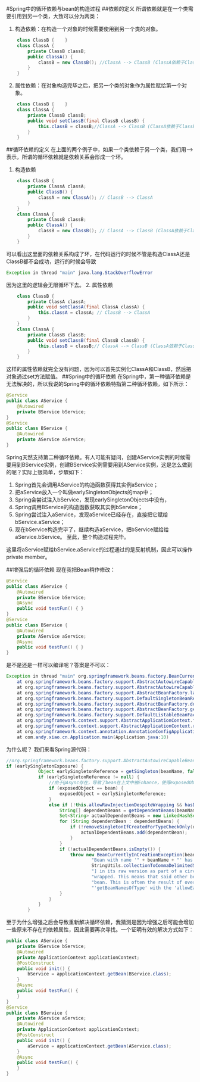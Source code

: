 #Spring中的循环依赖与bean的构造过程
##依赖的定义
所谓依赖就是在一个类需要引用到另一个类，大致可以分为两类：
1. 构造依赖：在构造一个对象的时候需要使用到另一个类的对象。
```java
    class ClassB {    }
    class ClassA {
        private ClassB classB;
        public ClassA() {
            classB = new ClassB(); //ClassA --> ClassB (ClassA依赖于ClassB)
        }
    }
```
2. 属性依赖：在对象构造完毕之后，把另一个类的对象作为属性赋给第一个对象。
```java
    class ClassB {    }
    class ClassA {
        private ClassB classB;
        public void setClassB(final ClassB classB) {
            this.classB = classB;//ClassA --> ClassB (ClassA依赖于ClassB)
        }
    }
```
##循环依赖的定义
在上面的两个例子中，如果一个类依赖于另一个类，我们用-->表示，所谓的循环依赖就是依赖关系会形成一个环。
1. 构造依赖
```java
    class ClassB {
        private ClassA classA;
        public ClassB() {
            classA = new ClassA(); // ClassB --> ClassA
        }
    }
    class ClassA {
        private ClassB classB;
        public ClassA() {
            classB = new ClassB(); // ClassA --> ClassB (ClassA依赖于ClassB)
        }
    }
```
可以看出这里面的依赖关系构成了环，在代码运行的时候不管是构造ClassA还是ClassB都不会成功，运行的时候会导致
```Java
Exception in thread "main" java.lang.StackOverflowError
```
因为这里的逻辑会无限循环下去。
2. 属性依赖
```java
    class ClassB { 
        private ClassA classA;
        public void setClassA(final ClassA classA) {
            this.classA = classA; // ClassB --> ClassA
        }
    }
    class ClassA {
        private ClassB classB;
        public void setClassB(final ClassB classB) {
            this.classB = classB;// ClassA --> ClassB (ClassA依赖于ClassB)
        }
    }
```
这样的属性依赖就完全没有问题，因为可以首先实例化ClassA和ClassB，然后把对象通过set方法赋值。
##Spring中的循环依赖
在Spring中，第一种循环依赖是无法解决的，所以我说的Spring中的循环依赖特指第二种循环依赖，如下所示：
```java
@Service
public class AService {
    @Autowired
    private BService bService;
}
@Service
public class BService {
    @Autowired
    private AService aService;
}
```
Spring天然支持第二种循环依赖。有人可能有疑问，创建AService实例的时候需要用到BService实例，创建BService实例需要用到AService实例，这是怎么做到的呢？实际上很简单，步驟如下：
1. Spring首先会调用AService的构造函数获得其实例aService；
2. 把aService放入一个叫做earlySingletonObjects的map中；
3. Spring会尝试注入bService，发现earlySingletonObjects中没有，
4. Spring调用BService的构造函数获取其实例bService；
5. Spring尝试注入aService，发现aService已经存在，直接把它赋给bService.aService；
6. 现在bService构造完毕了，继续构造aService，把bService赋给给aService.bService。
至此，整个构造过程完毕。

这里将aService赋给bService.aService的过程通过的是反射机制，因此可以操作private member。

##增强后的循环依赖
现在我把Bean稍作修改：
```java
@Service
public class AService {
    @Autowired
    private BService bService;
    @Async
    public void testFun() { }
}
@Service
public class BService {
    @Autowired
    private AService aService;
    @Async
    public void testFun() { }
}
```
是不是还是一样可以编译呢？答案是不可以：
```java
Exception in thread "main" org.springframework.beans.factory.BeanCurrentlyInCreationException: Error creating bean with name 'AService': Bean with name 'AService' has been injected into other beans [BService] in its raw version as part of a circular reference, but has eventually been wrapped. This means that said other beans do not use the final version of the bean. This is often the result of over-eager type matching - consider using 'getBeanNamesOfType' with the 'allowEagerInit' flag turned off, for example.
	at org.springframework.beans.factory.support.AbstractAutowireCapableBeanFactory.doCreateBean(AbstractAutowireCapableBeanFactory.java:612)
	at org.springframework.beans.factory.support.AbstractAutowireCapableBeanFactory.createBean(AbstractAutowireCapableBeanFactory.java:502)
	at org.springframework.beans.factory.support.AbstractBeanFactory.lambda$doGetBean$0(AbstractBeanFactory.java:312)
	at org.springframework.beans.factory.support.DefaultSingletonBeanRegistry.getSingleton(DefaultSingletonBeanRegistry.java:228)
	at org.springframework.beans.factory.support.AbstractBeanFactory.doGetBean(AbstractBeanFactory.java:310)
	at org.springframework.beans.factory.support.AbstractBeanFactory.getBean(AbstractBeanFactory.java:200)
	at org.springframework.beans.factory.support.DefaultListableBeanFactory.preInstantiateSingletons(DefaultListableBeanFactory.java:760)
	at org.springframework.context.support.AbstractApplicationContext.finishBeanFactoryInitialization(AbstractApplicationContext.java:868)
	at org.springframework.context.support.AbstractApplicationContext.refresh(AbstractApplicationContext.java:549)
	at org.springframework.context.annotation.AnnotationConfigApplicationContext.<init>(AnnotationConfigApplicationContext.java:88)
	at com.andy.xiao.cn.Application.main(Application.java:10)
```
为什么呢？ 我们来看Spring源代码：
```Java
//org.springframework.beans.factory.support.AbstractAutowireCapableBeanFactory#doCreateBean
if (earlySingletonExposure) {
			Object earlySingletonReference = getSingleton(beanName, false);
			if (earlySingletonReference != null) {
				//由于@Async存在，导致了bean在上文中被Enhance，使得exposedObject和bean不相等。从而导致了再次判断循环依赖。最终抛出了循环依赖。
				if (exposedObject == bean) {
					exposedObject = earlySingletonReference;
				}
				else if (!this.allowRawInjectionDespiteWrapping && hasDependentBean(beanName)) {
					String[] dependentBeans = getDependentBeans(beanName);
					Set<String> actualDependentBeans = new LinkedHashSet<>(dependentBeans.length);
					for (String dependentBean : dependentBeans) {
						if (!removeSingletonIfCreatedForTypeCheckOnly(dependentBean)) {
							actualDependentBeans.add(dependentBean);
						}
					}
					if (!actualDependentBeans.isEmpty()) {
						throw new BeanCurrentlyInCreationException(beanName,
								"Bean with name '" + beanName + "' has been injected into other beans [" +
								StringUtils.collectionToCommaDelimitedString(actualDependentBeans) +
								"] in its raw version as part of a circular reference, but has eventually been " +
								"wrapped. This means that said other beans do not use the final version of the " +
								"bean. This is often the result of over-eager type matching - consider using " +
								"'getBeanNamesOfType' with the 'allowEagerInit' flag turned off, for example.");
					}
				}
			}
		}
```
至于为什么增强之后会导致重新解决循环依赖，我猜测是因为增强之后可能会增加一些原来不存在的依赖属性，因此需要再次寻找。一个证明有效的解决方式如下：

```Java
public class AService {
    private BService bService;
    @Autowired
    private ApplicationContext applicationContext;
    @PostConstruct
    public void init() {
        bService = applicationContext.getBean(BService.class);
    }
    @Async
    public void testFun() {
    }
}
@Service
public class BService {
    private AService aService;
    @Autowired
    private ApplicationContext applicationContext;
    @PostConstruct
    public void init() {
        aService = applicationContext.getBean(AService.class);
    }
    @Async
    public void testFun() {
    }
}
```


